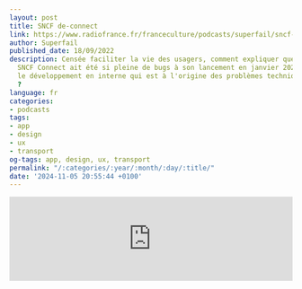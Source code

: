 ```yaml
---
layout: post
title: SNCF de-connect
link: https://www.radiofrance.fr/franceculture/podcasts/superfail/sncf-de-connect-7341235
author: Superfail
published_date: 18/09/2022
description: Censée faciliter la vie des usagers, comment expliquer que l'application
  SNCF Connect ait été si pleine de bugs à son lancement en janvier 2022 ? Est-ce
  le développement en interne qui est à l'origine des problèmes techniques identifiés
  ?
language: fr
categories:
- podcasts
tags:
- app
- design
- ux
- transport
og-tags: app, design, ux, transport
permalink: "/:categories/:year/:month/:day/:title/"
date: '2024-11-05 20:55:44 +0100'
---
```


<iframe src="https://www.facebook.com/sharer/sharer.php?u=https://www.radiofrance.fr/franceculture/podcasts/superfail/sncf-de-connect-7341235" frameborder="0" width="100%" height="auto"></iframe>